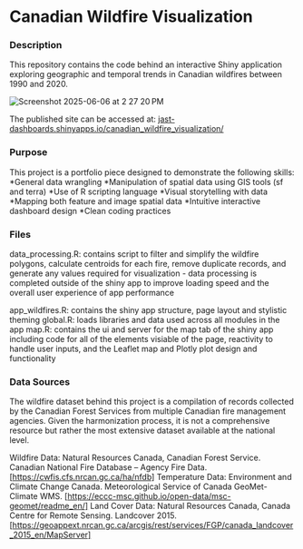 # Canadian Wildfire Visualization

### Description
This repository contains the code behind an interactive Shiny application exploring geographic and temporal trends in Canadian wildfires between 1990 and 2020.

![Screenshot 2025-06-06 at 2 27 20 PM](https://github.com/user-attachments/assets/b50c75f0-cc90-4d9a-9791-43f4e15a0345)

The published site can be accessed at: [jast-dashboards.shinyapps.io/canadian_wildfire_visualization/](https://jast-dashboards.shinyapps.io/canadian_wildfire_visualization/)


### Purpose
This project is a portfolio piece designed to demonstrate the following skills:
*General data wrangling 
*Manipulation of spatial data using GIS tools (sf and terra)
*Use of R scripting language
*Visual storytelling with data
*Mapping both feature and image spatial data
*Intuitive interactive dashboard design
*Clean coding practices


### Files
data_processing.R: contains script to filter and simplify the wildfire polygons, calculate centroids for each fire, remove duplicate records, and generate any values required for visualization - data processing is completed outside of the shiny app to improve loading speed and the overall user experience of app performance

app_wildfires.R: contains the shiny app structure, page layout and stylistic theming
global.R: loads libraries and data used across all modules in the app
map.R: contains the ui and server for the map tab of the shiny app including code for all of the elements visiable of the page, reactivity to handle user inputs, and the Leaflet map and Plotly plot design and functionality


### Data Sources
The wildfire dataset behind this project is a compilation of records collected by the Canadian Forest Services from multiple Canadian fire management agencies. Given the harmonization process, it is not a comprehensive resource but rather the most extensive dataset available at the national level. 

Wildfire Data: Natural Resources Canada, Canadian Forest Service. Canadian National Fire Database – Agency Fire Data. [https://cwfis.cfs.nrcan.gc.ca/ha/nfdb]
Temperature Data: Environment and Climate Change Canada. Meteorological Service of Canada GeoMet-Climate WMS. [https://eccc-msc.github.io/open-data/msc-geomet/readme_en/]
Land Cover Data: Natural Resources Canada, Canada Centre for Remote Sensing. Landcover 2015. [https://geoappext.nrcan.gc.ca/arcgis/rest/services/FGP/canada_landcover_2015_en/MapServer]
